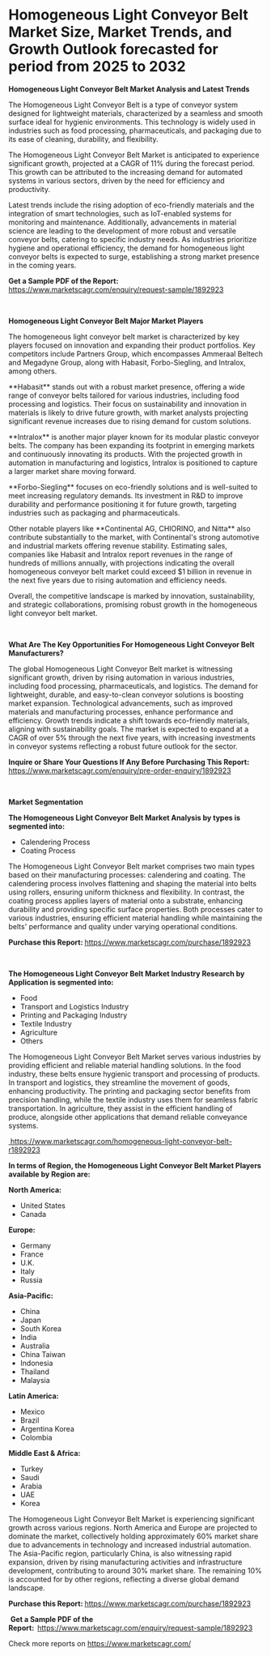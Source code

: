 <p><h1>Homogeneous Light Conveyor Belt Market Size, Market Trends, and Growth Outlook forecasted for period from 2025 to 2032</h1></p><p><strong>Homogeneous Light Conveyor Belt Market Analysis and Latest Trends</strong></p>
<p><p>The Homogeneous Light Conveyor Belt is a type of conveyor system designed for lightweight materials, characterized by a seamless and smooth surface ideal for hygienic environments. This technology is widely used in industries such as food processing, pharmaceuticals, and packaging due to its ease of cleaning, durability, and flexibility. </p><p>The Homogeneous Light Conveyor Belt Market is anticipated to experience significant growth, projected at a CAGR of 11% during the forecast period. This growth can be attributed to the increasing demand for automated systems in various sectors, driven by the need for efficiency and productivity. </p><p>Latest trends include the rising adoption of eco-friendly materials and the integration of smart technologies, such as IoT-enabled systems for monitoring and maintenance. Additionally, advancements in material science are leading to the development of more robust and versatile conveyor belts, catering to specific industry needs. As industries prioritize hygiene and operational efficiency, the demand for homogeneous light conveyor belts is expected to surge, establishing a strong market presence in the coming years.</p></p>
<p><strong>Get a Sample PDF of the Report:&nbsp;</strong> <a href="https://www.marketscagr.com/enquiry/request-sample/1892923?utm_campaign=1126&utm_medium=2&utm_source=Github&utm_content=ia&utm_term=14012025&utm_id=homogeneous-light-conveyor-belt">https://www.marketscagr.com/enquiry/request-sample/1892923</a></p>
<p>&nbsp;</p>
<p><strong>Homogeneous Light Conveyor Belt Major Market Players</strong></p>
<p><p>The homogeneous light conveyor belt market is characterized by key players focused on innovation and expanding their product portfolios. Key competitors include Partners Group, which encompasses Ammeraal Beltech and Megadyne Group, along with Habasit, Forbo-Siegling, and Intralox, among others.</p><p>**Habasit** stands out with a robust market presence, offering a wide range of conveyor belts tailored for various industries, including food processing and logistics. Their focus on sustainability and innovation in materials is likely to drive future growth, with market analysts projecting significant revenue increases due to rising demand for custom solutions.</p><p>**Intralox** is another major player known for its modular plastic conveyor belts. The company has been expanding its footprint in emerging markets and continuously innovating its products. With the projected growth in automation in manufacturing and logistics, Intralox is positioned to capture a larger market share moving forward.</p><p>**Forbo-Siegling** focuses on eco-friendly solutions and is well-suited to meet increasing regulatory demands. Its investment in R&D to improve durability and performance positioning it for future growth, targeting industries such as packaging and pharmaceuticals.</p><p>Other notable players like **Continental AG, CHIORINO, and Nitta** also contribute substantially to the market, with Continental's strong automotive and industrial markets offering revenue stability. Estimating sales, companies like Habasit and Intralox report revenues in the range of hundreds of millions annually, with projections indicating the overall homogeneous conveyor belt market could exceed $1 billion in revenue in the next five years due to rising automation and efficiency needs.</p><p>Overall, the competitive landscape is marked by innovation, sustainability, and strategic collaborations, promising robust growth in the homogeneous light conveyor belt market.</p></p>
<p>&nbsp;</p>
<p><strong>What Are The Key Opportunities For Homogeneous Light Conveyor Belt Manufacturers?</strong></p>
<p><p>The global Homogeneous Light Conveyor Belt market is witnessing significant growth, driven by rising automation in various industries, including food processing, pharmaceuticals, and logistics. The demand for lightweight, durable, and easy-to-clean conveyor solutions is boosting market expansion. Technological advancements, such as improved materials and manufacturing processes, enhance performance and efficiency. Growth trends indicate a shift towards eco-friendly materials, aligning with sustainability goals. The market is expected to expand at a CAGR of over 5% through the next five years, with increasing investments in conveyor systems reflecting a robust future outlook for the sector.</p></p>
<p><strong>Inquire or Share Your Questions If Any Before Purchasing This Report:</strong> <a href="https://www.marketscagr.com/enquiry/pre-order-enquiry/1892923?utm_campaign=1126&utm_medium=2&utm_source=Github&utm_content=ia&utm_term=14012025&utm_id=homogeneous-light-conveyor-belt">https://www.marketscagr.com/enquiry/pre-order-enquiry/1892923</a></p>
<p>&nbsp;</p>
<p><strong>Market Segmentation</strong></p>
<p><strong>The Homogeneous Light Conveyor Belt Market Analysis by types is segmented into:</strong></p>
<p><ul><li>Calendering Process</li><li>Coating Process</li></ul></p>
<p><p>The Homogeneous Light Conveyor Belt market comprises two main types based on their manufacturing processes: calendering and coating. The calendering process involves flattening and shaping the material into belts using rollers, ensuring uniform thickness and flexibility. In contrast, the coating process applies layers of material onto a substrate, enhancing durability and providing specific surface properties. Both processes cater to various industries, ensuring efficient material handling while maintaining the belts' performance and quality under varying operational conditions.</p></p>
<p><strong>Purchase this Report:&nbsp;</strong><a href="https://www.marketscagr.com/purchase/1892923?utm_campaign=1126&utm_medium=2&utm_source=Github&utm_content=ia&utm_term=14012025&utm_id=homogeneous-light-conveyor-belt">https://www.marketscagr.com/purchase/1892923</a></p>
<p>&nbsp;</p>
<p><strong>The Homogeneous Light Conveyor Belt Market Industry Research by Application is segmented into:</strong></p>
<p><ul><li>Food</li><li>Transport and Logistics Industry</li><li>Printing and Packaging Industry</li><li>Textile Industry</li><li>Agriculture</li><li>Others</li></ul></p>
<p><p>The Homogeneous Light Conveyor Belt Market serves various industries by providing efficient and reliable material handling solutions. In the food industry, these belts ensure hygienic transport and processing of products. In transport and logistics, they streamline the movement of goods, enhancing productivity. The printing and packaging sector benefits from precision handling, while the textile industry uses them for seamless fabric transportation. In agriculture, they assist in the efficient handling of produce, alongside other applications that demand reliable conveyance systems.</p></p>
<p><a href="https://www.marketscagr.com/homogeneous-light-conveyor-belt-r1892923?utm_campaign=1126&utm_medium=2&utm_source=Github&utm_content=ia&utm_term=14012025&utm_id=homogeneous-light-conveyor-belt">&nbsp;https://www.marketscagr.com/homogeneous-light-conveyor-belt-r1892923</a></p>
<p><strong>In terms of Region, the Homogeneous Light Conveyor Belt Market Players available by Region are:</strong></p>
<p>
    <p> <strong> North America: </strong>
        <ul>
            <li>United States</li>
            <li>Canada</li>
        </ul>
        </p> 
    <p> <strong> Europe: </strong>
        <ul>
            <li>Germany</li>
            <li>France</li>
            <li>U.K.</li>
            <li>Italy</li>
            <li>Russia</li>
        </ul>
        </p> 
    <p> <strong> Asia-Pacific: </strong>
        <ul>
            <li>China</li>
            <li>Japan</li>
            <li>South Korea</li>
            <li>India</li>
            <li>Australia</li>
            <li>China Taiwan</li>
            <li>Indonesia</li>
            <li>Thailand</li>
            <li>Malaysia</li>
        </ul>
        </p> 
    <p> <strong> Latin America: </strong>
        <ul>
            <li>Mexico</li>
            <li>Brazil</li>
            <li>Argentina Korea</li>
            <li>Colombia</li>
        </ul>
        </p> 
    <p> <strong> Middle East & Africa: </strong>
        <ul>
            <li>Turkey</li>
            <li>Saudi</li>
            <li>Arabia</li>
            <li>UAE</li>
            <li>Korea</li>
        </ul>
    </p>
    </p>
<p><p>The Homogeneous Light Conveyor Belt Market is experiencing significant growth across various regions. North America and Europe are projected to dominate the market, collectively holding approximately 60% market share due to advancements in technology and increased industrial automation. The Asia-Pacific region, particularly China, is also witnessing rapid expansion, driven by rising manufacturing activities and infrastructure development, contributing to around 30% market share. The remaining 10% is accounted for by other regions, reflecting a diverse global demand landscape.</p></p>
<p><strong>Purchase this Report: </strong><a href="https://www.marketscagr.com/purchase/1892923?utm_campaign=1126&utm_medium=2&utm_source=Github&utm_content=ia&utm_term=14012025&utm_id=homogeneous-light-conveyor-belt">https://www.marketscagr.com/purchase/1892923</a></p>
<p>&nbsp;<strong>Get a Sample PDF of the Report:&nbsp;&nbsp;</strong><a href="https://www.marketscagr.com/enquiry/request-sample/1892923?utm_campaign=1126&utm_medium=2&utm_source=Github&utm_content=ia&utm_term=14012025&utm_id=homogeneous-light-conveyor-belt">https://www.marketscagr.com/enquiry/request-sample/1892923</a></p>
<p><strong></strong></p>
<p>Check more reports on <a href="https://www.marketscagr.com/?utm_campaign=1126&utm_medium=2&utm_source=Github&utm_content=ia&utm_term=14012025&utm_id=homogeneous-light-conveyor-belt">https://www.marketscagr.com/</a></p>